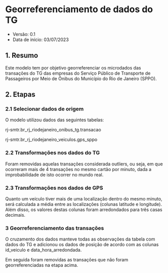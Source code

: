 # Georreferenciamento de dados do TG
* Versão: 0.1
* Data de início: 03/07/2023


## 1. Resumo
Este modelo tem por objetivo georreferenciar os microdados das transações do TG das empresas do Serviço Público de Transporte de Passageiros por Meio de Ônibus do Município do Rio de Janeiro (SPPO).


## 2. Etapas

### 2.1 Selecionar dados de origem

O modelo utilizou dados das seguintes tabelas:

rj-smtr.br_rj_riodejaneiro_onibus_tg.transacao

rj-smtr.br_rj_riodejaneiro_veiculos.gps_sppo

### 2.2 Transformações nos dados do TG

Foram removidas aquelas transações considerada outliers, ou seja, em que ocorreram mais de 4 transações no mesmo cartão por minuto, dada a improbabilidade de isto ocorrer no mundo real.

### 2.3 Transformações nos dados de GPS

Quanto um veículo tiver mais de uma localização dentro do mesmo minuto, será calculada a média entre as localizações (colunas latitude e longitude). Além disso, os valores destas colunas foram arredondados para três casas decimais.

### 3 Georreferenciamento das transações

O cruzamento dos dados manteve todas as observações da tabela com dados do TG e adicionou os dados de posição de acordo com as colunas id_veiculo e data_hora_arredondada.

Em seguida foram removidas as transações que não foram georreferenciadas na etapa acima.
